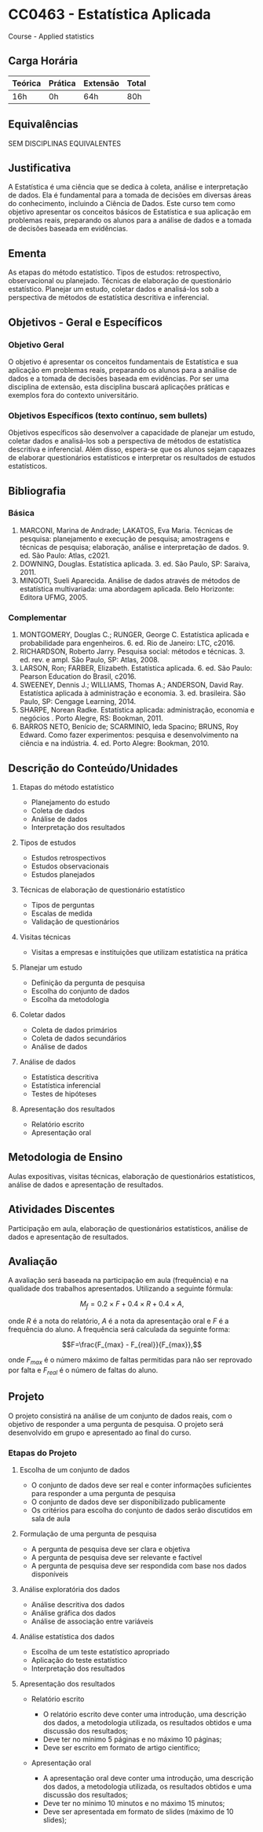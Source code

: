 # CC0463 - Estatística Aplicada

Course - Applied statistics

## Carga Horária

| Teórica | Prática | Extensão | Total |
|---------|---------|----------|-------|
| 16h     | 0h      | 64h      | 80h   |

## Equivalências

SEM DISCIPLINAS EQUIVALENTES

## Justificativa

A Estatística é uma ciência que se dedica à coleta, análise e interpretação de dados. Ela é fundamental para a tomada de decisões em diversas áreas do conhecimento, incluindo a Ciência de Dados. Este curso tem como objetivo apresentar os conceitos básicos de Estatística e sua aplicação em problemas reais, preparando os alunos para a análise de dados e a tomada de decisões baseada em evidências.

## Ementa

As etapas do método estatístico. Tipos de estudos: retrospectivo, observacional ou planejado. Técnicas de elaboração de questionário estatístico. Planejar um estudo, coletar dados e analisá-los sob a perspectiva de métodos de estatística descritiva e inferencial.

## Objetivos - Geral e Específicos

### Objetivo Geral

O objetivo é apresentar os conceitos fundamentais de Estatística e sua aplicação em problemas reais, preparando os alunos para a análise de dados e a tomada de decisões baseada em evidências. Por ser uma disciplina de extensão, esta disciplina buscará aplicações práticas e exemplos fora do contexto universitário.

### Objetivos Específicos (texto contínuo, sem bullets)

Objetivos específicos são desenvolver a capacidade de planejar um estudo, coletar dados e analisá-los sob a perspectiva de métodos de estatística descritiva e inferencial. Além disso, espera-se que os alunos sejam capazes de elaborar questionários estatísticos e interpretar os resultados de estudos estatísticos.

## Bibliografia

### Básica

1. MARCONI, Marina de Andrade; LAKATOS, Eva Maria. Técnicas de pesquisa: planejamento e execução de pesquisa; amostragens e técnicas de pesquisa; elaboração, análise e interpretação de dados. 9. ed. São Paulo: Atlas, c2021.
2. DOWNING, Douglas. Estatística aplicada. 3. ed. São Paulo, SP: Saraiva, 2011.
3. MINGOTI, Sueli Aparecida. Análise de dados através de métodos de estatística multivariada: uma abordagem aplicada. Belo Horizonte: Editora UFMG, 2005.

### Complementar

1. MONTGOMERY, Douglas C.; RUNGER, George C. Estatística aplicada e probabilidade para engenheiros. 6. ed. Rio de Janeiro: LTC, c2016.
2. RICHARDSON, Roberto Jarry. Pesquisa social: métodos e técnicas. 3. ed. rev. e ampl. São Paulo, SP: Atlas, 2008.
3. LARSON, Ron; FARBER, Elizabeth. Estatística aplicada. 6. ed. São Paulo: Pearson Education do Brasil, c2016.
4. SWEENEY, Dennis J.; WILLIAMS, Thomas A.; ANDERSON, David Ray. Estatística aplicada à administração e economia. 3. ed. brasileira. São Paulo, SP: Cengage Learning, 2014.
5. SHARPE, Norean Radke. Estatística aplicada: administração, economia e negócios . Porto Alegre, RS: Bookman, 2011.
6. BARROS NETO, Benício de; SCARMINIO, Ieda Spacino; BRUNS, Roy Edward. Como fazer experimentos: pesquisa e desenvolvimento na ciência e na indústria. 4. ed. Porto Alegre: Bookman, 2010.

## Descrição do Conteúdo/Unidades

1. Etapas do método estatístico
    - Planejamento do estudo
    - Coleta de dados
    - Análise de dados
    - Interpretação dos resultados

2. Tipos de estudos
    - Estudos retrospectivos
    - Estudos observacionais
    - Estudos planejados

3. Técnicas de elaboração de questionário estatístico
    - Tipos de perguntas
    - Escalas de medida
    - Validação de questionários

4. Visitas técnicas
    - Visitas a empresas e instituições que utilizam estatística na prática

5. Planejar um estudo
    - Definição da pergunta de pesquisa
    - Escolha do conjunto de dados
    - Escolha da metodologia

6. Coletar dados
    - Coleta de dados primários
    - Coleta de dados secundários
    - Análise de dados

7. Análise de dados
    - Estatística descritiva
    - Estatística inferencial
    - Testes de hipóteses

8. Apresentação dos resultados
    - Relatório escrito
    - Apresentação oral

## Metodologia de Ensino

Aulas expositivas, visitas técnicas, elaboração de questionários estatísticos, análise de dados e apresentação de resultados.

## Atividades Discentes

Participação em aula, elaboração de questionários estatísticos, análise de dados e apresentação de resultados.

## Avaliação

A avaliação será baseada na participação em aula (frequência) e na qualidade dos trabalhos apresentados. Utilizando a seguinte fórmula:

$$M_f = 0.2 \times F + 0.4 \times R + 0.4 \times A,$$

onde $R$ é a nota do relatório, $A$ é a nota da apresentação oral e $F$ é a frequência do aluno. A frequência será calculada da seguinte forma:

$$F=\frac{F_{max} - F_{real}}{F_{max}},$$

onde $F_{max}$ é o número máximo de faltas permitidas para não ser reprovado por falta e $F_{real}$ é o número de faltas do aluno.


## Projeto

O projeto consistirá na análise de um conjunto de dados reais, com o objetivo de responder a uma pergunta de pesquisa. O projeto será desenvolvido em grupo e apresentado ao final do curso.

### Etapas do Projeto

1. Escolha de um conjunto de dados
    - O conjunto de dados deve ser real e conter informações suficientes para responder a uma pergunta de pesquisa
    - O conjunto de dados deve ser disponibilizado publicamente
    - Os critérios para escolha do conjunto de dados serão discutidos em sala de aula

2. Formulação de uma pergunta de pesquisa
    - A pergunta de pesquisa deve ser clara e objetiva
    - A pergunta de pesquisa deve ser relevante e factível
    - A pergunta de pesquisa deve ser respondida com base nos dados disponíveis

3. Análise exploratória dos dados
    - Análise descritiva dos dados
    - Análise gráfica dos dados
    - Análise de associação entre variáveis

4. Análise estatística dos dados
    - Escolha de um teste estatístico apropriado
    - Aplicação do teste estatístico
    - Interpretação dos resultados

5. Apresentação dos resultados
    - Relatório escrito
        - O relatório escrito deve conter uma introdução, uma descrição dos dados, a metodologia utilizada, os resultados obtidos e uma discussão dos resultados;
        - Deve ter no mínimo 5 páginas e no máximo 10 páginas;
        - Deve ser escrito em formato de artigo científico;

    - Apresentação oral
        - A apresentação oral deve conter uma introdução, uma descrição dos dados, a metodologia utilizada, os resultados obtidos e uma discussão dos resultados;
        - Deve ter no mínimo 10 minutos e no máximo 15 minutos;
        - Deve ser apresentada em formato de slides (máximo de 10 slides);

